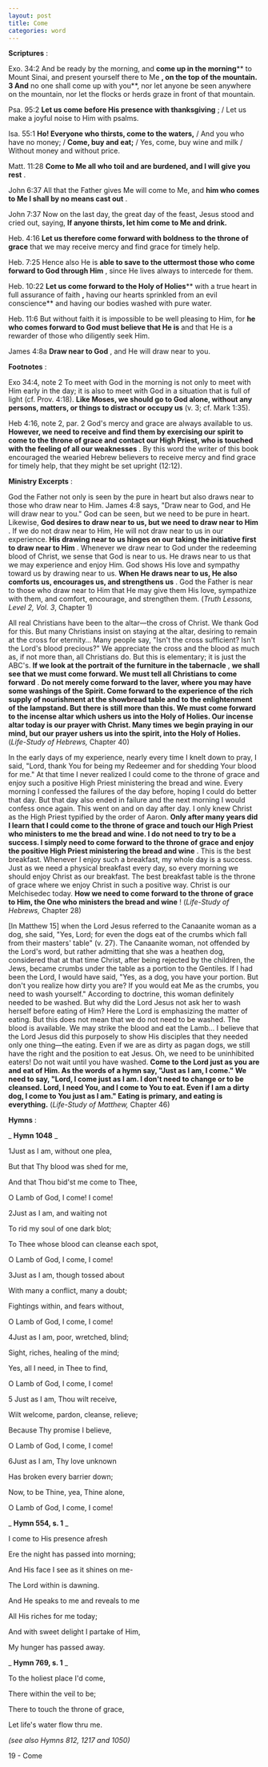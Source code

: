 ```yaml
---
layout: post
title: Come
categories: word
---
```


**Scriptures** :

Exo. 34:2 And be ready by the morning, and **come up in the morning**** to Mount Sinai, and present yourself there to Me **, on the top of the mountain. 3 And** no one shall come up with you**, nor let anyone be seen anywhere on the mountain, nor let the flocks or herds graze in front of that mountain.

Psa. 95:2 **Let us come before His presence with thanksgiving** ; / Let us make a joyful noise to Him with psalms.

Isa. 55:1 **Ho! Everyone who thirsts, come to the waters,** / And you who have no money; / **Come, buy and eat;** / Yes, come, buy wine and milk / Without money and without price.

Matt. 11:28 **Come to Me all who toil and are burdened, and I will give you rest** .

John 6:37 All that the Father gives Me will come to Me, and **him who comes to Me I shall by no means cast out** .

John 7:37 Now on the last day, the great day of the feast, Jesus stood and cried out, saying, **If anyone thirsts, let him come to Me and drink.**

Heb. 4:16 **Let us therefore come forward with boldness to the throne of grace** that we may receive mercy and find grace for timely help.

Heb. 7:25 Hence also He is **able to save to the uttermost those who come forward to God through Him** , since He lives always to intercede for them.

Heb. 10:22 **Let us come forward to the Holy of Holies**** with a true heart in full assurance of faith **,** having our hearts sprinkled from an evil conscience** and having our bodies washed with pure water.

Heb. 11:6 But without faith it is impossible to be well pleasing to Him, for **he who comes forward to God must believe that He is** and that He is a rewarder of those who diligently seek Him.

James 4:8a **Draw near to God** , and He will draw near to you.

**Footnotes** :

Exo 34:4, note 2 To meet with God in the morning is not only to meet with Him early in the day; it is also to meet with God in a situation that is full of light (cf. Prov. 4:18). **Like Moses, we should go to God alone, without any persons, matters, or things to distract or occupy us** (v. 3; cf. Mark 1:35).

Heb 4:16, note 2, par. 2 God's mercy and grace are always available to us. **However, we need to receive and find them by exercising our spirit to come to the throne of grace and contact our High Priest, who is touched with the feeling of all our weaknesses** . By this word the writer of this book encouraged the wearied Hebrew believers to receive mercy and find grace for timely help, that they might be set upright (12:12).

**Ministry Excerpts** :

God the Father not only is seen by the pure in heart but also draws near to those who draw near to Him. James 4:8 says, "Draw near to God, and He will draw near to you." God can be seen, but we need to be pure in heart. Likewise, **God desires to draw near to us, but we need to draw near to Him** . If we do not draw near to Him, He will not draw near to us in our experience. **His drawing near to us hinges on our taking the initiative first to draw near to Him** . Whenever we draw near to God under the redeeming blood of Christ, we sense that God is near to us. He draws near to us that we may experience and enjoy Him. God shows His love and sympathy toward us by drawing near to us. **When He draws near to us, He also comforts us, encourages us, and strengthens us** . God the Father is near to those who draw near to Him that He may give them His love, sympathize with them, and comfort, encourage, and strengthen them. (_Truth Lessons, Level 2, Vol. 3_, Chapter 1)

All real Christians have been to the altar—the cross of Christ. We thank God for this. But many Christians insist on staying at the altar, desiring to remain at the cross for eternity… Many people say, "Isn't the cross sufficient? Isn't the Lord's blood precious?" We appreciate the cross and the blood as much as, if not more than, all Christians do. But this is elementary; it is just the ABC's. **If we look at the portrait of the furniture in the tabernacle** , **we shall see that we must come forward. We must tell all Christians to come forward** . **Do not merely come forward to the laver, where you may have some washings of the Spirit. Come forward to the experience of the rich supply of nourishment at the showbread table and to the enlightenment of the lampstand. But there is still more than this. We must come forward to the incense altar which ushers us into the Holy of Holies. Our incense altar today is our prayer with Christ. Many times we begin praying in our mind, but our prayer ushers us into the spirit, into the Holy of Holies.** (_Life-Study of Hebrews,_ Chapter 40)

In the early days of my experience, nearly every time I knelt down to pray, I said, "Lord, thank You for being my Redeemer and for shedding Your blood for me." At that time I never realized I could come to the throne of grace and enjoy such a positive High Priest ministering the bread and wine. Every morning I confessed the failures of the day before, hoping I could do better that day. But that day also ended in failure and the next morning I would confess once again. This went on and on day after day. I only knew Christ as the High Priest typified by the order of Aaron. **Only after many years did I learn that I could come to the throne of grace and touch our High Priest who ministers to me the bread and wine. I do not need to try to be a success. I simply need to come forward to the throne of grace and enjoy the positive High Priest ministering the bread and wine** . This is the best breakfast. Whenever I enjoy such a breakfast, my whole day is a success. Just as we need a physical breakfast every day, so every morning we should enjoy Christ as our breakfast. The best breakfast table is the throne of grace where we enjoy Christ in such a positive way. Christ is our Melchisedec today. **How we need to come forward to the throne of grace to Him, the One who ministers the bread and wine** ! (_Life-Study of Hebrews,_ Chapter 28)

[In Matthew 15] when the Lord Jesus referred to the Canaanite woman as a dog, she said, "Yes, Lord; for even the dogs eat of the crumbs which fall from their masters' table" (v. 27). The Canaanite woman, not offended by the Lord's word, but rather admitting that she was a heathen dog, considered that at that time Christ, after being rejected by the children, the Jews, became crumbs under the table as a portion to the Gentiles. If I had been the Lord, I would have said, "Yes, as a dog, you have your portion. But don't you realize how dirty you are? If you would eat Me as the crumbs, you need to wash yourself." According to doctrine, this woman definitely needed to be washed. But why did the Lord Jesus not ask her to wash herself before eating of Him? Here the Lord is emphasizing the matter of eating. But this does not mean that we do not need to be washed. The blood is available. We may strike the blood and eat the Lamb… I believe that the Lord Jesus did this purposely to show His disciples that they needed only one thing—the eating. Even if we are as dirty as pagan dogs, we still have the right and the position to eat Jesus. Oh, we need to be uninhibited eaters! Do not wait until you have washed. **Come to the Lord just as you are and eat of Him. As the words of a hymn say, "Just as I am, I come." We need to say, "Lord, I come just as I am. I don't need to change or to be cleansed. Lord, I need You, and I come to You to eat. Even if I am a dirty dog, I come to You just as I am." Eating is primary, and eating is everything.** (_Life-Study of Matthew,_ Chapter 46)

**Hymns** :

_ **Hymn 1048** _

1Just as I am, without one plea,

But that Thy blood was shed for me,

And that Thou bid'st me come to Thee,

O Lamb of God, I come! I come!

2Just as I am, and waiting not

To rid my soul of one dark blot;

To Thee whose blood can cleanse each spot,

O Lamb of God, I come, I come!

3Just as I am, though tossed about

With many a conflict, many a doubt;

Fightings within, and fears without,

O Lamb of God, I come, I come!

4Just as I am, poor, wretched, blind;

Sight, riches, healing of the mind;

Yes, all I need, in Thee to find,

O Lamb of God, I come, I come!

5 Just as I am, Thou wilt receive,

Wilt welcome, pardon, cleanse, relieve;

Because Thy promise I believe,

O Lamb of God, I come, I come!

6Just as I am, Thy love unknown

Has broken every barrier down;

Now, to be Thine, yea, Thine alone,

O Lamb of God, I come, I come!

_ **Hymn 554, s. 1** _

I come to His presence afresh

Ere the night has passed into morning;

And His face I see as it shines on me-

The Lord within is dawning.

And He speaks to me and reveals to me

All His riches for me today;

And with sweet delight I partake of Him,

My hunger has passed away.

_ **Hymn 769, s. 1** _

To the holiest place I'd come,

There within the veil to be;

There to touch the throne of grace,

Let life's water flow thru me.

_(see also Hymns 812, 1217 and 1050)_

19 - Come
